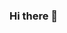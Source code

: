 ### Hi there 👋

<!--
**prat33k17/prat33k17** is a ✨ _special_ ✨ repository because its `README.md` (this file) appears on your GitHub profile.

I'm a student of 2nd year student of IIIT Una. currently I'm learning web development.
